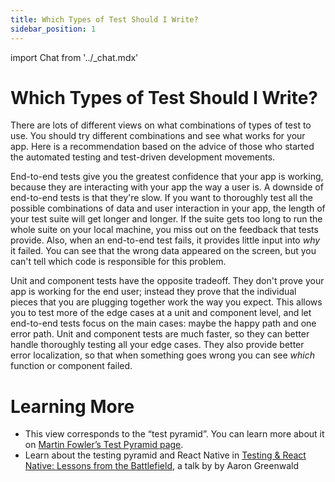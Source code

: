 ```yaml
---
title: Which Types of Test Should I Write?
sidebar_position: 1
---
```

import Chat from '../_chat.mdx'

# Which Types of Test Should I Write?

There are lots of different views on what combinations of types of test to use. You should try different combinations and see what works for your app. Here is a recommendation based on the advice of those who started the automated testing and test-driven development movements.

End-to-end tests give you the greatest confidence that your app is working, because they are interacting with your app the way a user is. A downside of end-to-end tests is that they're slow. If you want to thoroughly test all the possible combinations of data and user interaction in your app, the length of your test suite will get longer and longer. If the suite gets too long to run the whole suite on your local machine, you miss out on the feedback that tests provide. Also, when an end-to-end test fails, it provides little input into *why* it failed. You can see that the wrong data appeared on the screen, but you can't tell which code is responsible for this problem.

Unit and component tests have the opposite tradeoff. They don't prove your app is working for the end user; instead they prove that the individual pieces that you are plugging together work the way you expect. This allows you to test more of the edge cases at a unit and component level, and let end-to-end tests focus on the main cases: maybe the happy path and one error path. Unit and component tests are much faster, so they can better handle thoroughly testing all your edge cases. They also provide better error localization, so that when something goes wrong you can see *which* function or component failed.

# Learning More

- This view corresponds to the “test pyramid”. You can learn more about it on [Martin Fowler’s Test Pyramid page](https://martinfowler.com/bliki/TestPyramid.html).
- Learn about the testing pyramid and React Native in [Testing & React Native: Lessons from the Battlefield](https://www.youtube.com/watch?v=cUSUJXAvt6k), a talk by by Aaron Greenwald

<Chat />
